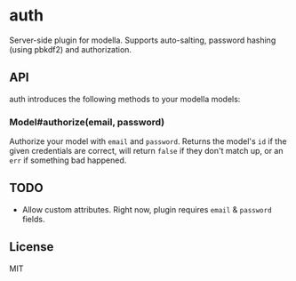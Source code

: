 # auth

  Server-side plugin for modella. Supports auto-salting, password hashing (using pbkdf2) and authorization.

## API

auth introduces the following methods to your modella models:

### Model#authorize(email, password)

Authorize your model with `email` and `password`. Returns the model's `id` if the given credentials are correct, will return `false` if they don't match up, or an `err` if something bad happened.

## TODO

* Allow custom attributes. Right now, plugin requires `email` & `password` fields.

## License 

MIT
